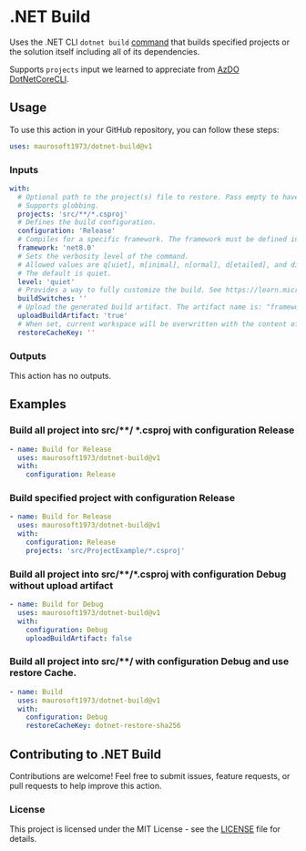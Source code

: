 # .NET Build

Uses the .NET CLI `dotnet build` [command](https://learn.microsoft.com/en-us/dotnet/core/tools/dotnet-build) that builds specified projects or the solution itself including all of its dependencies.

Supports `projects` input we learned to appreciate from [AzDO DotNetCoreCLI](https://learn.microsoft.com/en-us/azure/devops/pipelines/tasks/reference/dotnet-core-cli-v2?view=azure-pipelines).

## Usage

To use this action in your GitHub repository, you can follow these steps:

```yaml
uses: maurosoft1973/dotnet-build@v1
```

### Inputs

```yaml
with:
  # Optional path to the project(s) file to restore. Pass empty to have MSBuild use the default behavior.
  # Supports globbing.
  projects: 'src/**/*.csproj'
  # Defines the build configuration.
  configuration: 'Release'
  # Compiles for a specific framework. The framework must be defined in the project file.
  framework: 'net8.0'
  # Sets the verbosity level of the command.
  # Allowed values are q[uiet], m[inimal], n[ormal], d[etailed], and diag[nostic]. 
  # The default is quiet.
  level: 'quiet'
  # Provides a way to fully customize the build. See https://learn.microsoft.com/en-us/visualstudio/msbuild/msbuild-command-line-reference?view=vs-2022#switches for more information.
  buildSwitches: ''
  # Upload the generated build artifact. The artifact name is: "framework.configuration" (Ex: framework: net8.0, configuration: Release, the name of artifact is : net8.0-Release)
  uploadBuildArtifact: 'true'
  # When set, current workspace will be overwritten with the content of the restore cache.
  restoreCacheKey: ''
```

### Outputs

This action has no outputs.

## Examples

### Build all project into src/**/ *.csproj with configuration Release

```yaml
- name: Build for Release
  uses: maurosoft1973/dotnet-build@v1
  with:
    configuration: Release
```

### Build specified project with configuration Release

```yaml
- name: Build for Release
  uses: maurosoft1973/dotnet-build@v1
  with:
    configuration: Release
    projects: 'src/ProjectExample/*.csproj'
```

### Build all project into src/**/*.csproj with configuration Debug without upload artifact

```yaml
- name: Build for Debug
  uses: maurosoft1973/dotnet-build@v1
  with:
    configuration: Debug
    uploadBuildArtifact: false
```

### Build all project into src/**/ with configuration Debug and use restore Cache.

```yaml
- name: Build
  uses: maurosoft1973/dotnet-build@v1
  with:
    configuration: Debug
    restoreCacheKey: dotnet-restore-sha256
```

## Contributing to .NET Build

Contributions are welcome! 
Feel free to submit issues, feature requests, or pull requests to help improve this action.

### License

This project is licensed under the MIT License - see the [LICENSE](LICENSE) file for details.

